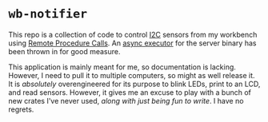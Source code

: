 # `wb-notifier`

This repo is a collection of code to control [I2C](https://en.wikipedia.org/wiki/I%C2%B2C)
sensors from my workbench using [Remote Procedure Calls](https://github.com/jamesmunns/postcard-rpc).
An [async executor](https://github.com/smol-rs/smol) for the server binary has
been thrown in for good measure.

This application is mainly meant for me, so documentation is lacking. However,
I need to pull it to multiple computers, so might as well release it. It is
_absolutely_ overengineered for its purpose to blink LEDs, print to an LCD, and
read sensors. However, it gives me an excuse to play with a bunch of new crates
I've never used, _along with just being fun to write_. I have no regrets.
